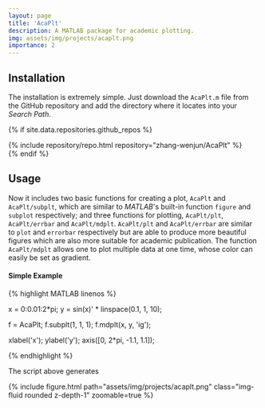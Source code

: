 ```yaml
---
layout: page
title: 'AcaPlt'
description: A MATLAB package for academic plotting.
img: assets/img/projects/acaplt.png
importance: 2
---
```


## Installation

The installation is extremely simple. Just download the `AcaPlt.m` file from the GitHub repository and add the directory where it locates into your *Search Path*.

{% if site.data.repositories.github_repos %}
<div class="repositories d-flex flex-wrap flex-md-row flex-column justify-content-between align-items-center">
    {% include repository/repo.html repository="zhang-wenjun/AcaPlt" %}
</div>
{% endif %}

## Usage

Now it includes two basic functions for creating a plot, `AcaPlt` and `AcaPlt/subplt`, which are similar to *MATLAB*'s built-in function `figure` and `subplot` respectively; and three functions for plotting, `AcaPlt/plt`, `AcaPlt/errbar` and `AcaPlt/mdplt`. `AcaPlt/plt` and `AcaPlt/errbar` are similar to `plot` and `errorbar` respectively but are able to produce more beautiful figures which are also more suitable for academic publication. The function `AcaPlt/mdplt` allows one to plot multiple data at one time, whose color can easily be set as gradient.

#### Simple Example


{% highlight MATLAB linenos %}

x = 0:0.01:2*pi;
y = sin(x)' * linspace(0.1, 1, 10);

f = AcaPlt;
f.subplt(1, 1, 1);
f.mdplt(x, y, 'ig');

xlabel('x');
ylabel('y');
axis([0, 2*pi, -1.1, 1.1]);

{% endhighlight %}

The script above generates
<div class="row mt-3">
    <div class="col-sm mt-3 mt-md-0">
    </div>
    <div class="col-sm mt-3 mt-md-0">
        {% include figure.html path="assets/img/projects/acaplt.png" class="img-fluid rounded z-depth-1" zoomable=true %}
    </div>
    <div class="col-sm mt-3 mt-md-0">
    </div>
</div>